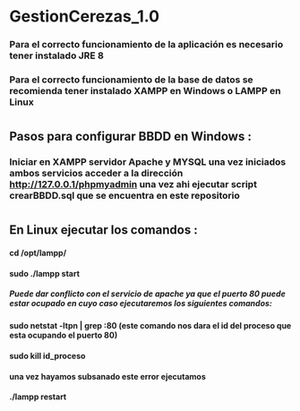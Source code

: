 # GestionCerezas_1.0

### Para el correcto funcionamiento de la aplicación es necesario tener instalado JRE 8 
### Para el correcto funcionamiento de la base de datos se recomienda tener instalado XAMPP en Windows o LAMPP en Linux
#
## Pasos para configurar BBDD en Windows : 
### Iniciar en XAMPP servidor Apache y MYSQL una vez iniciados ambos servicios acceder a la dirección http://127.0.0.1/phpmyadmin una vez ahi ejecutar script crearBBDD.sql que se encuentra en este repositorio
#
## En Linux ejecutar los comandos : 
#### cd /opt/lampp/ 
#### sudo ./lampp start
##### Puede dar conflicto con el servicio de apache ya que el puerto 80 puede estar ocupado en cuyo caso ejecutaremos los siguientes comandos:
#### sudo netstat -ltpn | grep :80   (este comando nos dara el id del proceso que esta ocupando el puerto 80)
#### sudo kill id_proceso
#### una vez hayamos subsanado este error ejecutamos 
#### ./lampp restart
